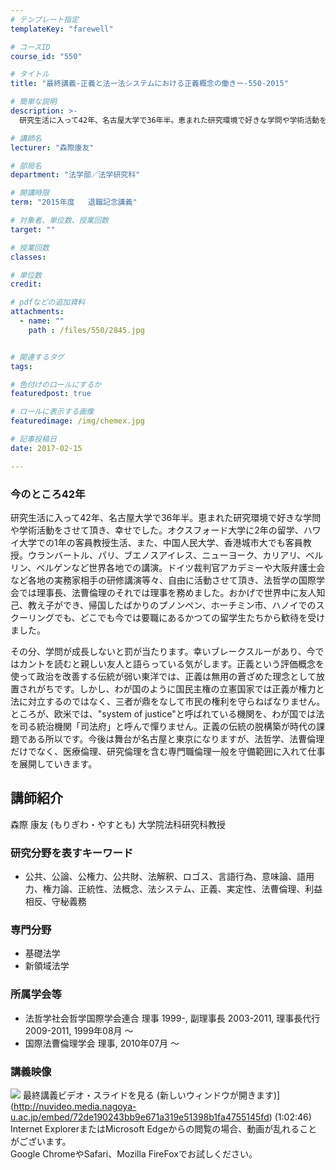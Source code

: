 ```yaml
---
# テンプレート指定
templateKey: "farewell"

# コースID
course_id: "550"

# タイトル
title: "最終講義-正義と法ー法システムにおける正義概念の働きー-550-2015"

# 簡単な説明
description: >-
  研究生活に入って42年、名古屋大学で36年半。恵まれた研究環境で好きな学問や学術活動をさせて頂き、幸せでした。オクスフォード大学に2年の留学、ハワイ大学での1年の客員教授生活、また、中国人民大学、...

# 講師名
lecturer: "森際康友"

# 部局名
department: "法学部／法学研究科"

# 開講時限
term: "2015年度	退職記念講義"

# 対象者、単位数、授業回数
target: ""

# 授業回数
classes: 

# 単位数
credit: 

# pdfなどの追加資料
attachments: 
  - name: "" 
    path : /files/550/2845.jpg


# 関連するタグ
tags:

# 色付けのロールにするか
featuredpost: true

# ロールに表示する画像
featuredimage: /img/chemex.jpg

# 記事投稿日
date: 2017-02-15

---
```

### 今のところ42年 

研究生活に入って42年、名古屋大学で36年半。恵まれた研究環境で好きな学問や学術活動をさせて頂き、幸せでした。オクスフォード大学に2年の留学、ハワイ大学での1年の客員教授生活、また、中国人民大学、香港城市大でも客員教授。ウランバートル、パリ、ブエノスアイレス、ニューヨーク、カリアリ、ベルリン、ベルゲンなど世界各地での講演。ドイツ裁判官アカデミーや大阪弁護士会など各地の実務家相手の研修講演等々、自由に活動させて頂き、法哲学の国際学会では理事長、法曹倫理のそれでは理事を務めました。おかげで世界中に友人知己、教え子ができ、帰国したばかりのプノンペン、ホーチミン市、ハノイでのスクーリングでも、どこでも今では要職にあるかつての留学生たちから歓待を受けました。 

その分、学問が成長しないと罰が当たります。幸いブレークスルーがあり、今ではカントを読むと親しい友人と語らっている気がします。正義という評価概念を使って政治を改善する伝統が弱い東洋では、正義は無用の蒼ざめた理念として放置されがちです。しかし、わが国のように国民主権の立憲国家では正義が権力と法に対立するのではなく、三者が鼎をなして市民の権利を守らねばなりません。ところが、欧米では、"system of justice"と呼ばれている機関を、わが国では法を司る統治機関「司法府」と呼んで憚りません。正義の伝統の脱構築が時代の課題である所以です。今後は舞台が名古屋と東京になりますが、法哲学、法曹倫理だけでなく、医療倫理、研究倫理を含む専門職倫理一般を守備範囲に入れて仕事を展開していきます。
## 講師紹介

森際 康友 (もりぎわ・やすとも) 大学院法科研究科教授 

### 研究分野を表すキーワード 

  * 公共、公論、公権力、公共財、法解釈、ロゴス、言語行為、意味論、語用力、権力論、正統性、法概念、法システム、正義、実定性、法曹倫理、利益相反、守秘義務

### 専門分野

  * 基礎法学
  * 新領域法学

### 所属学会等

  * 法哲学社会哲学国際学会連合 理事 1999-, 副理事長 2003-2011, 理事長代行 2009-2011, 1999年08月 ～
  * 国際法曹倫理学会 理事, 2010年07月 ～
### 講義映像


![](/files/550/2845.jpg) 最終講義ビデオ・スライドを見る (新しいウィンドウが開きます)](http://nuvideo.media.nagoya-u.ac.jp/embed/72de190243bb9e671a319e51398b1fa4755145fd) (1:02:46)  
Internet ExplorerまたはMicrosoft Edgeからの閲覧の場合、動画が乱れることがございます。  
Google ChromeやSafari、Mozilla FireFoxでお試しください。